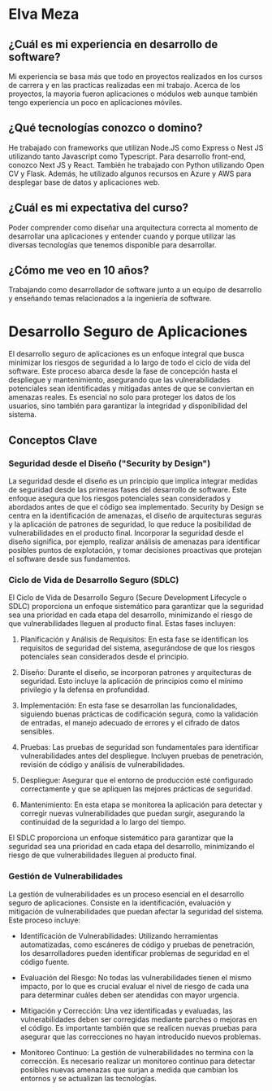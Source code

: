 # Elva Meza

## ¿Cuál es mi experiencia en desarrollo de software?

Mi experiencia se basa más que todo en proyectos realizados en los cursos de carrera y en las practicas realizadas een mi trabajo. Acerca de los proyectos, la mayoria fueron aplicaciones o módulos web aunque también tengo experiencia un poco en aplicaciones móviles.

## ¿Qué tecnologías conozco o domino?

He trabajado con frameworks que utilizan Node.JS como Express o Nest JS utilizando tanto Javascript como Typescript. Para desarrollo front-end, conozco Next JS y React. También he trabajado con Python utilizando Open CV y Flask. Además, he utilizado algunos recursos en Azure y AWS para desplegar base de datos y aplicaciones web.

## ¿Cuál es mi expectativa del curso?

Poder comprender como diseñar una arquitectura correcta al momento de desarrollar una aplicaciones y entender cuando y porque utilizar las diversas tecnologías que tenemos disponible para desarrollar.

## ¿Cómo me veo en 10 años?

Trabajando como desarrollador de software junto a un equipo de desarrollo y enseñando temas relacionados a la ingeniería de software.

# Desarrollo Seguro de Aplicaciones

El desarrollo seguro de aplicaciones es un enfoque integral que busca minimizar los riesgos de seguridad a lo largo de todo el ciclo de vida del software. Este proceso abarca desde la fase de concepción hasta el despliegue y mantenimiento, asegurando que las vulnerabilidades potenciales sean identificadas y mitigadas antes de que se conviertan en amenazas reales. Es esencial no solo para proteger los datos de los usuarios, sino también para garantizar la integridad y disponibilidad del sistema.

## Conceptos Clave

### Seguridad desde el Diseño ("Security by Design")

La seguridad desde el diseño es un principio que implica integrar medidas de seguridad desde las primeras fases del desarrollo de software. Este enfoque asegura que los riesgos potenciales sean considerados y abordados antes de que el código sea implementado. Security by Design se centra en la identificación de amenazas, el diseño de arquitecturas seguras y la aplicación de patrones de seguridad, lo que reduce la posibilidad de vulnerabilidades en el producto final. Incorporar la seguridad desde el diseño significa, por ejemplo, realizar análisis de amenazas para identificar posibles puntos de explotación, y tomar decisiones proactivas que protejan el software desde sus fundamentos.

### Ciclo de Vida de Desarrollo Seguro (SDLC)

El Ciclo de Vida de Desarrollo Seguro (Secure Development Lifecycle o SDLC) proporciona un enfoque sistemático para garantizar que la seguridad sea una prioridad en cada etapa del desarrollo, minimizando el riesgo de que vulnerabilidades lleguen al producto final. Estas fases incluyen:

1. Planificación y Análisis de Requisitos: En esta fase se identifican los requisitos de seguridad del sistema, asegurándose de que los riesgos potenciales sean considerados desde el principio.

2. Diseño: Durante el diseño, se incorporan patrones y arquitecturas de seguridad. Esto incluye la aplicación de principios como el mínimo privilegio y la defensa en profundidad.

3. Implementación: En esta fase se desarrollan las funcionalidades, siguiendo buenas prácticas de codificación segura, como la validación de entradas, el manejo adecuado de errores y el cifrado de datos sensibles.

4. Pruebas: Las pruebas de seguridad son fundamentales para identificar vulnerabilidades antes del despliegue. Incluyen pruebas de penetración, revisión de código y análisis de vulnerabilidades.

5. Despliegue: Asegurar que el entorno de producción esté configurado correctamente y que se apliquen las mejores prácticas de seguridad.

6. Mantenimiento: En esta etapa se monitorea la aplicación para detectar y corregir nuevas vulnerabilidades que puedan surgir, asegurando la continuidad de la seguridad a lo largo del tiempo.

El SDLC proporciona un enfoque sistemático para garantizar que la seguridad sea una prioridad en cada etapa del desarrollo, minimizando el riesgo de que vulnerabilidades lleguen al producto final.

### Gestión de Vulnerabilidades

La gestión de vulnerabilidades es un proceso esencial en el desarrollo seguro de aplicaciones. Consiste en la identificación, evaluación y mitigación de vulnerabilidades que puedan afectar la seguridad del sistema. Este proceso incluye:

- Identificación de Vulnerabilidades: Utilizando herramientas automatizadas, como escáneres de código y pruebas de penetración, los desarrolladores pueden identificar problemas de seguridad en el código fuente.

- Evaluación del Riesgo: No todas las vulnerabilidades tienen el mismo impacto, por lo que es crucial evaluar el nivel de riesgo de cada una para determinar cuáles deben ser atendidas con mayor urgencia.

- Mitigación y Corrección: Una vez identificadas y evaluadas, las vulnerabilidades deben ser corregidas mediante parches o mejoras en el código. Es importante también que se realicen nuevas pruebas para asegurar que las correcciones no hayan introducido nuevos problemas.

- Monitoreo Continuo: La gestión de vulnerabilidades no termina con la corrección. Es necesario realizar un monitoreo continuo para detectar posibles nuevas amenazas que surjan a medida que cambian los entornos y se actualizan las tecnologías.
